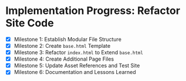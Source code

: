 # Implementation Progress: Refactor Site Code

- [x] Milestone 1: Establish Modular File Structure
- [x] Milestone 2: Create `base.html` Template
- [x] Milestone 3: Refactor `index.html` to Extend `base.html`
- [x] Milestone 4: Create Additional Page Files
- [x] Milestone 5: Update Asset References and Test Site
- [x] Milestone 6: Documentation and Lessons Learned
